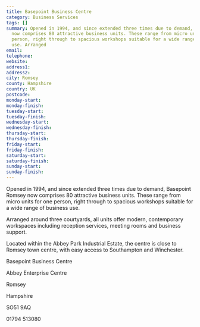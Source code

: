 ```yaml
---
title: Basepoint Business Centre
category: Business Services
tags: []
summary: Opened in 1994, and since extended three times due to demand, Basepoint Romsey
  now comprises 80 attractive business units. These range from micro units for one
  person, right through to spacious workshops suitable for a wide range of business
  use. Arranged
email: 
telephone: 
website: 
address1: 
address2: 
city: Romsey
county: Hampshire
country: UK
postcode: 
monday-start: 
monday-finish: 
tuesday-start: 
tuesday-finish: 
wednesday-start: 
wednesday-finish: 
thursday-start: 
thursday-finish: 
friday-start: 
friday-finish: 
saturday-start: 
saturday-finish: 
sunday-start: 
sunday-finish: 
---
```

Opened in 1994, and since extended three times due to demand, Basepoint Romsey now comprises 80 attractive business units. These range from micro units for one person, right through to spacious workshops suitable for a wide range of business use.

Arranged around three courtyards, all units offer modern, contemporary workspaces including reception services, meeting rooms and business support.

Located within the Abbey Park Industrial Estate, the centre is close to Romsey town centre, with easy access to Southampton and Winchester.

Basepoint Business Centre

Abbey Enterprise Centre

Romsey

Hampshire

SO51 9AQ

01794 513080

